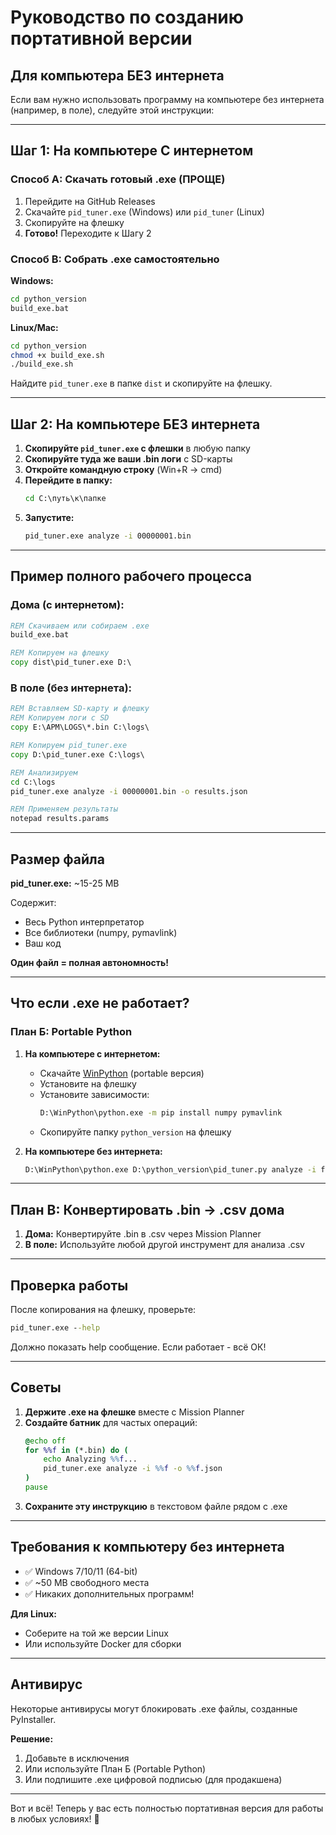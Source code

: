 # Руководство по созданию портативной версии

## Для компьютера БЕЗ интернета

Если вам нужно использовать программу на компьютере без интернета (например, в поле), следуйте этой инструкции:

---

## Шаг 1: На компьютере С интернетом

### Способ A: Скачать готовый .exe (ПРОЩЕ)

1. Перейдите на GitHub Releases
2. Скачайте `pid_tuner.exe` (Windows) или `pid_tuner` (Linux)
3. Скопируйте на флешку
4. **Готово!** Переходите к Шагу 2

### Способ B: Собрать .exe самостоятельно

**Windows:**
```cmd
cd python_version
build_exe.bat
```

**Linux/Mac:**
```bash
cd python_version
chmod +x build_exe.sh
./build_exe.sh
```

Найдите `pid_tuner.exe` в папке `dist` и скопируйте на флешку.

---

## Шаг 2: На компьютере БЕЗ интернета

1. **Скопируйте `pid_tuner.exe` с флешки** в любую папку
2. **Скопируйте туда же ваши .bin логи** с SD-карты
3. **Откройте командную строку** (Win+R → cmd)
4. **Перейдите в папку:**
   ```cmd
   cd C:\путь\к\папке
   ```
5. **Запустите:**
   ```cmd
   pid_tuner.exe analyze -i 00000001.bin
   ```

---

## Пример полного рабочего процесса

### Дома (с интернетом):

```cmd
REM Скачиваем или собираем .exe
build_exe.bat

REM Копируем на флешку
copy dist\pid_tuner.exe D:\
```

### В поле (без интернета):

```cmd
REM Вставляем SD-карту и флешку
REM Копируем логи с SD
copy E:\APM\LOGS\*.bin C:\logs\

REM Копируем pid_tuner.exe
copy D:\pid_tuner.exe C:\logs\

REM Анализируем
cd C:\logs
pid_tuner.exe analyze -i 00000001.bin -o results.json

REM Применяем результаты
notepad results.params
```

---

## Размер файла

**pid_tuner.exe:** ~15-25 MB

Содержит:
- Весь Python интерпретатор
- Все библиотеки (numpy, pymavlink)
- Ваш код

**Один файл = полная автономность!**

---

## Что если .exe не работает?

### План Б: Portable Python

1. **На компьютере с интернетом:**
   - Скачайте [WinPython](https://winpython.github.io/) (portable версия)
   - Установите на флешку
   - Установите зависимости:
     ```cmd
     D:\WinPython\python.exe -m pip install numpy pymavlink
     ```
   - Скопируйте папку `python_version` на флешку

2. **На компьютере без интернета:**
   ```cmd
   D:\WinPython\python.exe D:\python_version\pid_tuner.py analyze -i flight.bin
   ```

---

## План В: Конвертировать .bin → .csv дома

1. **Дома:** Конвертируйте .bin в .csv через Mission Planner
2. **В поле:** Используйте любой другой инструмент для анализа .csv

---

## Проверка работы

После копирования на флешку, проверьте:

```cmd
pid_tuner.exe --help
```

Должно показать help сообщение. Если работает - всё ОК!

---

## Советы

1. **Держите .exe на флешке** вместе с Mission Planner
2. **Создайте батник** для частых операций:
   ```cmd
   @echo off
   for %%f in (*.bin) do (
       echo Analyzing %%f...
       pid_tuner.exe analyze -i %%f -o %%f.json
   )
   pause
   ```
3. **Сохраните эту инструкцию** в текстовом файле рядом с .exe

---

## Требования к компьютеру без интернета

- ✅ Windows 7/10/11 (64-bit)
- ✅ ~50 MB свободного места
- ✅ Никаких дополнительных программ!

**Для Linux:**
- Соберите на той же версии Linux
- Или используйте Docker для сборки

---

## Антивирус

Некоторые антивирусы могут блокировать .exe файлы, созданные PyInstaller.

**Решение:**
1. Добавьте в исключения
2. Или используйте План Б (Portable Python)
3. Или подпишите .exe цифровой подписью (для продакшена)

---

Вот и всё! Теперь у вас есть полностью портативная версия для работы в любых условиях! 🚀

